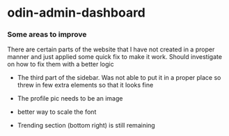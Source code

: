 # odin-admin-dashboard

### Some areas to improve
There are certain parts of the website that I have not created in a proper manner and just applied some quick fix to make it work. Should investigate on how to fix them with a better logic

- The third part of the sidebar. Was not able to put it in a proper place so threw in few extra elements so that it looks fine

- The profile pic needs to be an image

- better way to scale the font

- Trending section (bottom right) is still remaining